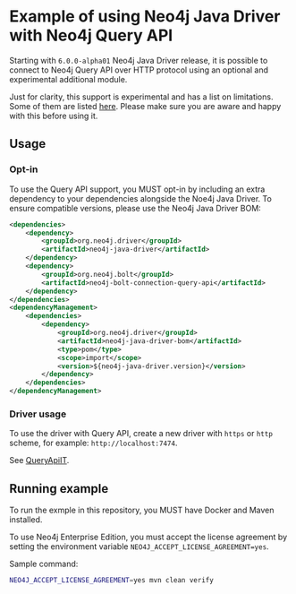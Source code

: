# Example of using Neo4j Java Driver with Neo4j Query API

Starting with `6.0.0-alpha01` Neo4j Java Driver release, it is possible to connect to Neo4j Query API over HTTP protocol
using an optional and experimental additional module.

Just for clarity, this support is experimental and has a list on limitations. Some of them are listed 
[here](https://github.com/neo4j/bolt-connection-java/blob/main/neo4j-bolt-connection-query-api/README.md#limitataions).
Please make sure you are aware and happy with this before using it.

## Usage

### Opt-in

To use the Query API support, you MUST opt-in by including an extra dependency to your dependencies alongside the 
Noe4j Java Driver. To ensure compatible versions, please use the Neo4j Java Driver BOM:
```xml
<dependencies>
    <dependency>
        <groupId>org.neo4j.driver</groupId>
        <artifactId>neo4j-java-driver</artifactId>
    </dependency>
    <dependency>
        <groupId>org.neo4j.bolt</groupId>
        <artifactId>neo4j-bolt-connection-query-api</artifactId>
    </dependency>
</dependencies>
<dependencyManagement>
    <dependencies>
        <dependency>
            <groupId>org.neo4j.driver</groupId>
            <artifactId>neo4j-java-driver-bom</artifactId>
            <type>pom</type>
            <scope>import</scope>
            <version>${neo4j-java-driver.version}</version>
        </dependency>
    </dependencies>
</dependencyManagement>
```

### Driver usage

To use the driver with Query API, create a new driver with `https` or `http` scheme, for example: `http://localhost:7474`.

See [QueryApiIT](./src/test/java/org/injectives/example/query_api/QueryApiIT.java).

## Running example

To run the exmple in this repository, you MUST have Docker and Maven installed. 

To use Neo4j Enterprise Edition, you must accept the license agreement by setting the environment variable 
`NEO4J_ACCEPT_LICENSE_AGREEMENT=yes`.

Sample command:
```bash
NEO4J_ACCEPT_LICENSE_AGREEMENT=yes mvn clean verify
```

